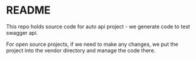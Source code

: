 # README #

This repo holds source code for auto api project - we generate code to test swagger api.

For open source projects, if we need to make any changes, we put the project into the vendor
directory and manage the code there.


